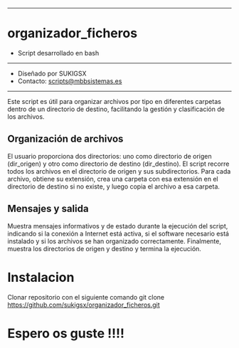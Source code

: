 ---------
# organizador_ficheros
* Script desarrollado en bash
*********************************************
* Diseñado por SUKIGSX
* Contacto: scripts@mbbsistemas.es
*********************************************

Este script es útil para organizar archivos por tipo en diferentes carpetas dentro de un directorio de destino, facilitando la gestión y clasificación de los archivos.

## Organización de archivos
El usuario proporciona dos directorios: uno como directorio de origen (dir_origen) y otro como directorio de destino (dir_destino). El script recorre todos los archivos en el directorio de origen y sus subdirectorios. Para cada archivo, obtiene su extensión, crea una carpeta con esa extensión en el directorio de destino si no existe, y luego copia el archivo a esa carpeta.

## Mensajes y salida
Muestra mensajes informativos y de estado durante la ejecución del script, indicando si la conexión a Internet está activa, si el software necesario está instalado y si los archivos se han organizado correctamente. Finalmente, muestra los directorios de origen y destino y termina la ejecución.

# Instalacion
Clonar repositorio con el siguiente comando
git clone https://github.com/sukigsx/organizador_ficheros.git

# Espero os guste !!!!
